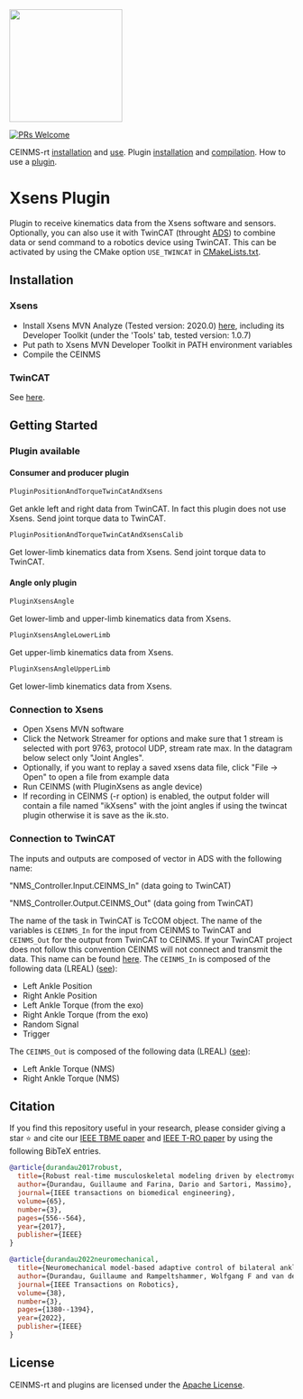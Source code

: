 <img src="https://encrypted-tbn0.gstatic.com/images?q=tbn:ANd9GcQ1vHDQMUcbXRoh_hAcOvHvIXIQVk2dtlak3QBu-KU_PnGjMAwr6yHy9VdkSe04BuIF9_w&usqp=CAU" width=200>

[![PRs Welcome](https://img.shields.io/badge/PRs-welcome-brightgreen.svg)]()

CEINMS-rt [installation](https://ceinms-docs.readthedocs.io/en/latest/Installation%20%5BWindows%5D.html) and [use](https://ceinms-docs.readthedocs.io/en/latest/Tutorial%20%5BWindows%5D%5BUbuntu%5D.html).
Plugin [installation](#xsens-plugin) and [compilation](https://ceinms-docs.readthedocs.io/en/latest/Compilation%20%5BWindows%5D.html). How to use a [plugin](#getting-started).

# Xsens Plugin

Plugin to receive kinematics data from the Xsens software and sensors. Optionally, you can also use it with TwinCAT (throught [ADS](https://www.beckhoff.com/en-ca/products/automation/twincat/tc1xxx-twincat-3-base/tc1000.html)) to combine data or send command to a robotics device using TwinCAT. This can be activated by using the CMake option ``USE_TWINCAT`` in [CMakeLists.txt](CMakeLists.txt#L9).

## Installation

### Xsens

* Install Xsens MVN Analyze (Tested version: 2020.0) [here](https://www.xsens.com/software-downloads?hsCtaTracking=62e6fd16-1936-4f65-9660-f85c413320da%7C3912eea5-ec35-43d9-b6fb-e2d1be46ee71), including its Developer Toolkit (under the 'Tools' tab, tested version: 1.0.7)
* Put path to Xsens MVN Developer Toolkit in PATH environment variables
* Compile the CEINMS

### TwinCAT

See [here](CMakeLists.txt).

## Getting Started

### Plugin available

#### Consumer and producer plugin

``` xml
PluginPositionAndTorqueTwinCatAndXsens
```

Get ankle left and right data from TwinCAT. In fact this plugin does not use Xsens. Send joint torque data to TwinCAT.

``` xml
PluginPositionAndTorqueTwinCatAndXsensCalib
```

Get lower-limb kinematics data from Xsens. Send joint torque data to TwinCAT.

#### Angle only plugin

``` xml
PluginXsensAngle
```

Get lower-limb and upper-limb kinematics data from Xsens.

``` xml
PluginXsensAngleLowerLimb
```

Get upper-limb kinematics data from Xsens.

``` xml
PluginXsensAngleUpperLimb 
```

Get lower-limb kinematics data from Xsens.

### Connection to Xsens

* Open Xsens MVN software
* Click the Network Streamer for options and make sure that 1 stream is selected with port 9763, protocol UDP, stream rate max. In the datagram below select only "Joint Angles".
* Optionally, if you want to replay a saved xsens data file, click "File -> Open" to open a file from example data
* Run CEINMS (with PluginXsens as angle device)
* If recording in CEINMS (-r option) is enabled, the output folder will contain a file named "ikXsens" with the joint angles if using the twincat plugin otherwise it is save as the ik.sto.

### Connection to TwinCAT

The inputs and outputs are composed of vector in ADS with the following name:

"NMS_Controller.Input.CEINMS_In" (data going to TwinCAT)

"NMS_Controller.Output.CEINMS_Out" (data going from TwinCAT)

The name of the task in TwinCAT is TcCOM object. The name of the variables is ``CEINMS_In`` for the input from CEINMS to TwinCAT and ``CEINMS_Out`` for the output from TwinCAT to CEINMS.
If your TwinCAT project does not follow this convention CEINMS will not connect and transmit the data.
This name can be found [here](src/PluginPositionAndTorqueTwinCatAndXsens.cpp#L26).
The ``CEINMS_In`` is composed of the following data (LREAL) ([see](src/PluginPositionAndTorqueTwinCatAndXsens.cpp#L67)):

* Left Ankle Position
* Right Ankle Position
* Left Ankle Torque (from the exo)
* Right Ankle Torque (from the exo)
* Random Signal
* Trigger

The ``CEINMS_Out`` is composed of the following data (LREAL) ([see](src/PluginPositionAndTorqueTwinCatAndXsens.cpp#L195)):

* Left Ankle Torque (NMS)
* Right Ankle Torque (NMS)

## Citation

If you find this repository useful in your research, please consider giving a star ⭐ and cite our [IEEE TBME paper](https://spiral.imperial.ac.uk/bitstream/10044/1/48309/2/durandau%202017.pdf) and [IEEE T-RO paper](https://arxiv.org/abs/2108.00980) by using the following BibTeX entries.

```BibTeX
@article{durandau2017robust,
  title={Robust real-time musculoskeletal modeling driven by electromyograms},
  author={Durandau, Guillaume and Farina, Dario and Sartori, Massimo},
  journal={IEEE transactions on biomedical engineering},
  volume={65},
  number={3},
  pages={556--564},
  year={2017},
  publisher={IEEE}
}
```

```BibTeX
@article{durandau2022neuromechanical,
  title={Neuromechanical model-based adaptive control of bilateral ankle exoskeletons: biological joint torque and electromyogram reduction across walking conditions},
  author={Durandau, Guillaume and Rampeltshammer, Wolfgang F and van der Kooij, Herman and Sartori, Massimo},
  journal={IEEE Transactions on Robotics},
  volume={38},
  number={3},
  pages={1380--1394},
  year={2022},
  publisher={IEEE}
}
```

## License

CEINMS-rt and plugins are licensed under the [Apache License](LICENSE).
